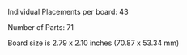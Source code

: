 Individual Placements per board: 43

Number of Parts: 71


Board size is 2.79 x 2.10 inches (70.87 x 53.34 mm)

